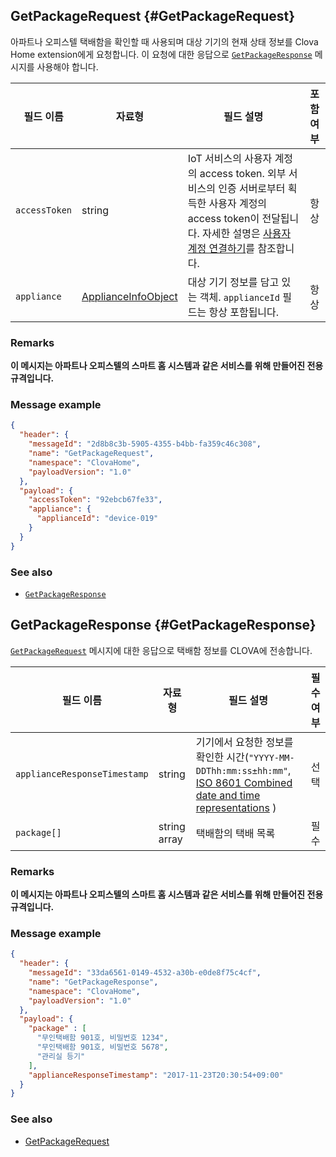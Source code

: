 ## GetPackageRequest {#GetPackageRequest}

아파트나 오피스텔 택배함을 확인할 때 사용되며 대상 기기의 현재 상태 정보를 Clova Home extension에게 요청합니다. 이 요청에 대한 응답으로 [`GetPackageResponse`](#GetPackageResponse) 메시지를 사용해야 합니다.

| 필드 이름       | 자료형    | 필드 설명                     | 포함 여부 |
|---------------|---------|-----------------------------|:---------:|
| `accessToken`      | string                                  | IoT 서비스의 사용자 계정의 access token. 외부 서비스의 인증 서버로부터 획득한 사용자 계정의 access token이 전달됩니다. 자세한 설명은 [사용자 계정 연결하기](/Develop/Guides/Link_User_Account.md)를 참조합니다.                          | 항상    |
| `appliance`        | [ApplianceInfoObject](/Develop/References/ClovaHomeInterface/Shared_Objects.md#ApplianceInfoObject)     | 대상 기기 정보를 담고 있는 객체. `applianceId` 필드는 항상 포함됩니다.     | 항상    |

### Remarks

**이 메시지는 아파트나 오피스텔의 스마트 홈 시스템과 같은 서비스를 위해 만들어진 전용 규격입니다.**

### Message example

```json
{
  "header": {
    "messageId": "2d8b8c3b-5905-4355-b4bb-fa359c46c308",
    "name": "GetPackageRequest",
    "namespace": "ClovaHome",
    "payloadVersion": "1.0"
  },
  "payload": {
    "accessToken": "92ebcb67fe33",
    "appliance": {
      "applianceId": "device-019"
    }
  }
}
```

### See also
* [`GetPackageResponse`](#GetPackageResponse)

## GetPackageResponse {#GetPackageResponse}

[`GetPackageRequest`](#GetPackageRequest) 메시지에 대한 응답으로 택배함 정보를 CLOVA에 전송합니다.

| 필드 이름       | 자료형    | 필드 설명                     | 필수 여부 |
|---------------|---------|-----------------------------|:---------:|
| `applianceResponseTimestamp`  | string | 기기에서 요청한 정보를 확인한 시간(`"YYYY-MM-DDThh:mm:ss±hh:mm"`, <a href="https://en.wikipedia.org/wiki/ISO_8601#Combined_date_and_time_representations" target="_blank">ISO 8601 Combined date and time representations</a> )     | 선택    |
| `package[]`       | string array | 택배함의 택배 목록	 | 필수    |

### Remarks

**이 메시지는 아파트나 오피스텔의 스마트 홈 시스템과 같은 서비스를 위해 만들어진 전용 규격입니다.**

### Message example

```json
{
  "header": {
    "messageId": "33da6561-0149-4532-a30b-e0de8f75c4cf",
    "name": "GetPackageResponse",
    "namespace": "ClovaHome",
    "payloadVersion": "1.0"
  },
  "payload": {
    "package" : [
      "무인택배함 901호, 비밀번호 1234",
      "무인택배함 901호, 비밀번호 5678",
      "관리실 등기"
    ],
    "applianceResponseTimestamp": "2017-11-23T20:30:54+09:00"
  }
}
```

### See also
* [GetPackageRequest](#GetPackageRequest)
